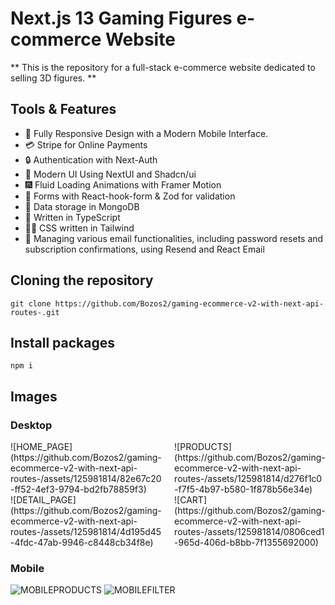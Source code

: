 # Next.js 13 Gaming Figures e-commerce Website

** This is the repository for a full-stack e-commerce website dedicated to selling 3D figures. **

## Tools & Features

- 📱 Fully Responsive Design with a Modern Mobile Interface.
- 💳 Stripe for Online Payments
- 🔒 Authentication with Next-Auth
- 🎨 Modern UI Using NextUI and Shadcn/ui
- 🎆 Fluid Loading Animations with Framer Motion
- 🧾 Forms with React-hook-form & Zod for validation
- 💾 Data storage in MongoDB
- 📘 Written in TypeScript
- 👨‍🎨 CSS written in Tailwind
- 📧 Managing various email functionalities, including password resets and subscription confirmations, using Resend and React Email

## Cloning the repository

```shell
git clone https://github.com/Bozos2/gaming-ecommerce-v2-with-next-api-routes-.git
```

## Install packages

```shell
npm i
```

## Images 

### Desktop
<div style="display: flex; justify-content: space-between; align-items: center; width: 100%;">
  <div style="width: 48%;">
![HOME_PAGE](https://github.com/Bozos2/gaming-ecommerce-v2-with-next-api-routes-/assets/125981814/82e67c20-ff52-4ef3-9794-bd2fb78859f3) 
    </div>
  <div style="width: 48%;">
![PRODUCTS](https://github.com/Bozos2/gaming-ecommerce-v2-with-next-api-routes-/assets/125981814/d276f1c0-f7f5-4b97-b580-1f878b56e34e)
 </div>
</div>
<div style="display: flex; justify-content: space-between; align-items: center; width: 100%;">
  <div style="width: 48%;">
![DETAIL_PAGE](https://github.com/Bozos2/gaming-ecommerce-v2-with-next-api-routes-/assets/125981814/4d195d45-4fdc-47ab-9946-c8448cb34f8e)
 </div>
  <div style="width: 48%;">
 ![CART](https://github.com/Bozos2/gaming-ecommerce-v2-with-next-api-routes-/assets/125981814/0806ced1-965d-406d-b8bb-7f1355692000)
</div>
</div>



### Mobile
![MOBILEPRODUCTS](https://github.com/Bozos2/gaming-ecommerce-v2-with-next-api-routes-/assets/125981814/8bce43e6-5a8f-479f-be78-4e7c5f77ebe0) ![MOBILEFILTER](https://github.com/Bozos2/gaming-ecommerce-v2-with-next-api-routes-/assets/125981814/5d4a915d-4a98-44a4-ae0c-b8d29855102b)


